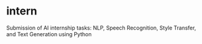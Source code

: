 # intern
Submission of AI internship tasks: NLP, Speech Recognition, Style Transfer, and Text Generation using Python
